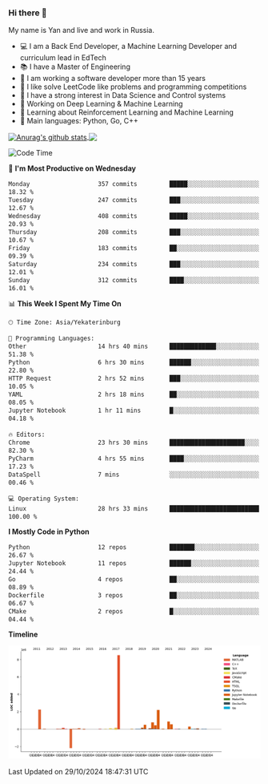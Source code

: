 ### Hi there 👋

My name is Yan and live and work in Russia.

- 💻 I am a Back End Developer, a Machine Learning Developer and curriculum lead in EdTech
- 📚 I have a Master of Engineering
- 🤔 I am working a software developer more than 15 years
- 🌱 I like solve LeetCode like problems and programming competitions
- 📝 I have a strong interest in Data Science and Control systems
- 🔭 Working on Deep Learning & Machine Learning
- 🌱 Learning about Reinforcement Learning and Machine Learning
- 🌟 Main languages: Python, Go, C++

<!--


**yanchick/yanchick** is a ✨ _special_ ✨ repository because its `README.md` (this file) appears on your GitHub profile.

Here are some ideas to get you started:

- I am a self taught Full Stack Developer and a Machine Learning Developer
- 🌱 I’m currently learning ...
- 👯 I’m looking to collaborate on ...
- 🤔 I’m looking for help with ...
- 💬 Ask me about ...
- 📫 How to reach me: ...
- 😄 Pronouns: ...
- ⚡ Fun fact: ...

-->


<a href="https://github.com/anuraghazra/github-readme-stats">
    <img align="center" src="https://github-readme-stats.vercel.app/api?username=yanchick&count_private=true" alt="Anurag's github stats" />
</a>
<a href="https://github.com/anuraghazra/github-readme-stats">
    <img align="center" src="https://github-readme-stats.vercel.app/api/top-langs/?username=yanchick&hide=javascript,html,CSS" />
</a>

<!--START_SECTION:waka-->
![Code Time](http://img.shields.io/badge/Code%20Time-2%2C530%20hrs%2043%20mins-blue)

📅 **I'm Most Productive on Wednesday** 

```text
Monday                   357 commits         █████░░░░░░░░░░░░░░░░░░░░   18.32 % 
Tuesday                  247 commits         ███░░░░░░░░░░░░░░░░░░░░░░   12.67 % 
Wednesday                408 commits         █████░░░░░░░░░░░░░░░░░░░░   20.93 % 
Thursday                 208 commits         ███░░░░░░░░░░░░░░░░░░░░░░   10.67 % 
Friday                   183 commits         ██░░░░░░░░░░░░░░░░░░░░░░░   09.39 % 
Saturday                 234 commits         ███░░░░░░░░░░░░░░░░░░░░░░   12.01 % 
Sunday                   312 commits         ████░░░░░░░░░░░░░░░░░░░░░   16.01 % 
```


📊 **This Week I Spent My Time On** 

```text
🕑︎ Time Zone: Asia/Yekaterinburg

💬 Programming Languages: 
Other                    14 hrs 40 mins      █████████████░░░░░░░░░░░░   51.38 % 
Python                   6 hrs 30 mins       ██████░░░░░░░░░░░░░░░░░░░   22.80 % 
HTTP Request             2 hrs 52 mins       ███░░░░░░░░░░░░░░░░░░░░░░   10.05 % 
YAML                     2 hrs 18 mins       ██░░░░░░░░░░░░░░░░░░░░░░░   08.05 % 
Jupyter Notebook         1 hr 11 mins        █░░░░░░░░░░░░░░░░░░░░░░░░   04.18 % 

🔥 Editors: 
Chrome                   23 hrs 30 mins      █████████████████████░░░░   82.30 % 
PyCharm                  4 hrs 55 mins       ████░░░░░░░░░░░░░░░░░░░░░   17.23 % 
DataSpell                7 mins              ░░░░░░░░░░░░░░░░░░░░░░░░░   00.46 % 

💻 Operating System: 
Linux                    28 hrs 33 mins      █████████████████████████   100.00 % 
```

**I Mostly Code in Python** 

```text
Python                   12 repos            ███████░░░░░░░░░░░░░░░░░░   26.67 % 
Jupyter Notebook         11 repos            ██████░░░░░░░░░░░░░░░░░░░   24.44 % 
Go                       4 repos             ██░░░░░░░░░░░░░░░░░░░░░░░   08.89 % 
Dockerfile               3 repos             ██░░░░░░░░░░░░░░░░░░░░░░░   06.67 % 
CMake                    2 repos             █░░░░░░░░░░░░░░░░░░░░░░░░   04.44 % 
```



**Timeline**

![Lines of Code chart](https://raw.githubusercontent.com/yanchick/yanchick/main/assets/bar_graph.png)


 Last Updated on 29/10/2024 18:47:31 UTC
<!--END_SECTION:waka-->

